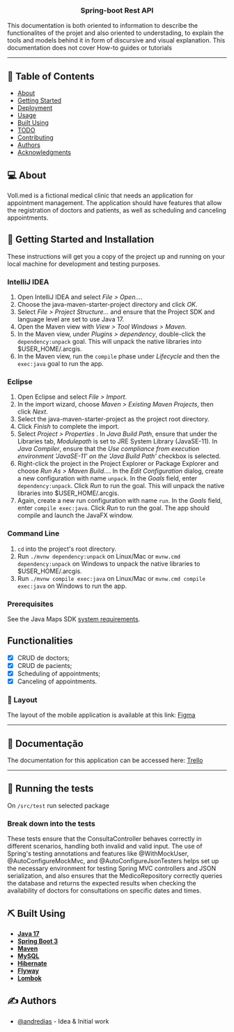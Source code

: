 
<h3 align="center">Spring-boot Rest API </h3>

<p> This documentation is both oriented to information to describe the functionalites of the projet and also oriented to understading, 
to explain the tools and models behind it in form of discursive and visual explanation. This documentation does not cover How-to guides or tutorials </p>

<div align="center">


</div>

---

## 📝 Table of Contents
- [About](#about)
- [Getting Started](#getting_started)
- [Deployment](#deployment)
- [Usage](#usage)
- [Built Using](#built_using)
- [TODO](../TODO.md)
- [Contributing](../CONTRIBUTING.md)
- [Authors](#authors)
- [Acknowledgments](#acknowledgement)

## 💻 About <a name = "about"></a>
 Voll.med is a fictional medical clinic that needs an application for appointment management. 
 The application should have features that allow the registration of doctors and patients, as well as scheduling and canceling appointments.

## 🏁 Getting Started and Installation <a name = "getting_started"></a>
These instructions will get you a copy of the project up and running on your local machine for development and testing purposes. 
### IntelliJ IDEA

1. Open IntelliJ IDEA and select _File > Open..._.
2. Choose the java-maven-starter-project directory and click _OK_.
3. Select _File > Project Structure..._ and ensure that the Project SDK and language level are set to use Java 17.
4. Open the Maven view with _View > Tool Windows > Maven_.
5. In the Maven view, under _Plugins > dependency_, double-click the `dependency:unpack` goal. This will unpack the native libraries into $USER_HOME/.arcgis.
6. In the Maven view, run the `compile` phase under _Lifecycle_ and then the `exec:java` goal to run the app.

### Eclipse

1. Open Eclipse and select _File > Import_.
2. In the import wizard, choose _Maven > Existing Maven Projects_, then click _Next_.
3. Select the java-maven-starter-project as the project root directory.
4. Click _Finish_ to complete the import.
5. Select _Project > Properties_ . In _Java Build Path_, ensure that under the Libraries tab, _Modulepath_ is set to JRE System Library (JavaSE-11). In _Java Compiler_, ensure that the _Use compliance from execution environment 'JavaSE-11' on the 'Java Build Path'_ checkbox is selected.
6. Right-click the project in the Project Explorer or Package Explorer and choose _Run As > Maven Build..._. In the _Edit Configuration_ dialog, create a new configuration with name `unpack`. In the _Goals_ field, enter `dependency:unpack`. Click _Run_ to run the goal. This will unpack the native libraries into $USER_HOME/.arcgis.
7. Again, create a new run configuration with name `run`. In the _Goals_ field, enter `compile exec:java`. Click _Run_ to run the goal. The app should compile and launch the JavaFX window.

### Command Line

1. `cd` into the project's root directory.
2. Run `./mvnw dependency:unpack` on Linux/Mac or `mvnw.cmd dependency:unpack` on Windows to unpack the native libraries to $USER_HOME/.arcgis.
3. Run `./mvnw compile exec:java` on Linux/Mac or `mvnw.cmd compile exec:java` on Windows to run the app.

### Prerequisites
See the Java Maps SDK [system requirements](https://developers.arcgis.com/java/reference/system-requirements/).


## Functionalities

- [x] CRUD de doctors;
- [x] CRUD de pacients;
- [x] Scheduling of appointments;
- [x] Canceling of appointments.

### 🎨 Layout

The layout of the mobile application is available at this link: <a href="https://www.figma.com/file/N4CgpJqsg7gjbKuDmra3EV/Voll.med">Figma</a>

---

## 📄 Documentação

The documentation for this application can be accessed here: <a href="https://trello.com/b/O0lGCsKb/api-voll-med">Trello</a>

---

## 🔧 Running the tests <a name = "tests"></a>
On ``` /src/test ``` run selected package

### Break down into the tests
These tests ensure that the ConsultaController behaves correctly in different scenarios, handling both invalid and valid input. The use of Spring's testing annotations and features like @WithMockUser, @AutoConfigureMockMvc, and @AutoConfigureJsonTesters helps set up the necessary environment for testing Spring MVC controllers and JSON serialization, and also ensures that the MedicoRepository correctly queries the database and returns the expected results when checking the availability of doctors for consultations on specific dates and times.



## ⛏️ Built Using <a name = "built_using"></a>
- **[Java 17](https://www.oracle.com/java)**
- **[Spring Boot 3](https://spring.io/projects/spring-boot)**
- **[Maven](https://maven.apache.org)**
- **[MySQL](https://www.mysql.com)**
- **[Hibernate](https://hibernate.org)**
- **[Flyway](https://flywaydb.org)**
- **[Lombok](https://projectlombok.org)**

## ✍️ Authors <a name = "authors"></a>
- [@andredias]([https://github.com/kylelobo](https://github.com/andre-diass)) - Idea & Initial work

